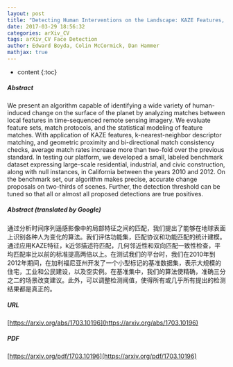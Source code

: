 ```yaml
---
layout: post
title: "Detecting Human Interventions on the Landscape: KAZE Features, Poisson Point Processes, and a Construction Dataset"
date: 2017-03-29 18:56:32
categories: arXiv_CV
tags: arXiv_CV Face Detection
author: Edward Boyda, Colin McCormick, Dan Hammer
mathjax: true
---
```


* content
{:toc}

##### Abstract
We present an algorithm capable of identifying a wide variety of human-induced change on the surface of the planet by analyzing matches between local features in time-sequenced remote sensing imagery. We evaluate feature sets, match protocols, and the statistical modeling of feature matches. With application of KAZE features, k-nearest-neighbor descriptor matching, and geometric proximity and bi-directional match consistency checks, average match rates increase more than two-fold over the previous standard. In testing our platform, we developed a small, labeled benchmark dataset expressing large-scale residential, industrial, and civic construction, along with null instances, in California between the years 2010 and 2012. On the benchmark set, our algorithm makes precise, accurate change proposals on two-thirds of scenes. Further, the detection threshold can be tuned so that all or almost all proposed detections are true positives.

##### Abstract (translated by Google)
通过分析时间序列遥感影像中的局部特征之间的匹配，我们提出了能够在地球表面上识别各种人为变化的算法。我们评估功能集，匹配协议和功能匹配的统计建模。通过应用KAZE特征，k近邻描述符匹配，几何邻近性和双向匹配一致性检查，平均匹配率比以前的标准提高两倍以上。在测试我们的平台时，我们在2010年到2012年期间，在加利福尼亚州开发了一个小型标记的基准数据集，表示大规模的住宅，工业和公民建设，以及空实例。在基准集中，我们的算法使精确，准确三分之二的场景改变建议。此外，可以调整检测阈值，使得所有或几乎所有提出的检测结果都是真正的。

##### URL
[https://arxiv.org/abs/1703.10196](https://arxiv.org/abs/1703.10196)

##### PDF
[https://arxiv.org/pdf/1703.10196](https://arxiv.org/pdf/1703.10196)

